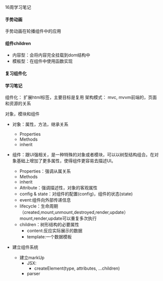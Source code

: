 16周学习笔记

#### 手势动画
手势动画在轮播组件中的应用

#### 组件children
- 内容型：会将内容完全挂载到dom结构中
- 模板型：在组件中使用函数实现

#### 复习组件化
#### 学习笔记

组件化：
扩展html标签，主要目标是复用
架构模式：
mvc, mvvm前端的，页面和资源的关系

对象，模块和组件
- 对象：属性，方法，继承关系
    - Properties
    - Methods
    - inherit

- 组件：跟UI强相关，是一种特殊的对象或者模块，可以以树型结构组合。在对象基础上增加了更多属性，使得组件更容易去描述UI。
    - Properties：强调从属关系
    - Methods
    - inherit
    - Attribute：强调描述性，对象的客观属性
    - config & state：对组件的配置(config)，组件的状态(state)
    - event:组件向外部传递信息
    - lifecycle：生命周期（created,mount,unmount,destroyed,render,update）mount,render,update可以重复多次执行
    - children：树形结构的必要属性
        - content:反应实际展示的数据
        - template:一个数据模板
- 建立组件系统
    - 建立markUp
        - JSX: 
            - createElement(type, attributes, ...children)
        - parser

    
